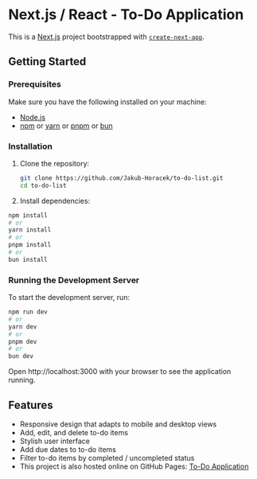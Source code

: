 # Next.js / React - To-Do Application

This is a [Next.js](https://nextjs.org/) project bootstrapped with [`create-next-app`](https://github.com/vercel/next.js/tree/canary/packages/create-next-app).

## Getting Started

### Prerequisites

Make sure you have the following installed on your machine:

- [Node.js](https://nodejs.org/en/download/)
- [npm](https://www.npmjs.com/get-npm) or [yarn](https://classic.yarnpkg.com/en/docs/install) or [pnpm](https://pnpm.io/installation) or [bun](https://bun.sh/)

### Installation

1. Clone the repository:

   ```bash
   git clone https://github.com/Jakub-Horacek/to-do-list.git
   cd to-do-list
   ```

2. Install dependencies:

```bash
npm install
# or
yarn install
# or
pnpm install
# or
bun install
```

### Running the Development Server

To start the development server, run:

```bash
npm run dev
# or
yarn dev
# or
pnpm dev
# or
bun dev
```

Open http://localhost:3000 with your browser to see the application running.

## Features

- Responsive design that adapts to mobile and desktop views
- Add, edit, and delete to-do items
- Stylish user interface
- Add due dates to to-do items
- Filter to-do items by completed / uncompleted status
- This project is also hosted online on GitHub Pages: [To-Do Application](https://jakub-horacek.github.io/to-do-list/)
